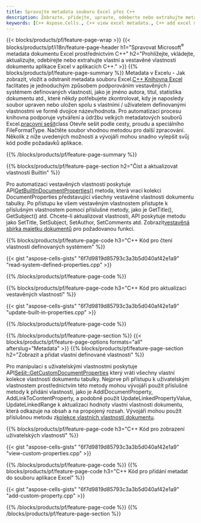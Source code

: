 ```yaml
---
title: Spravujte metadata souboru Excel přes C++
description: Zobrazte, přidejte, upravte, odeberte nebo extrahujte metadata souborů aplikace Excel pomocí knihovny C++
keywords: [C++ Aspose.Cells., C++ view excel metadata., C++ add excel metadata., C++ insert excel metadata., C++ edit excel metadata., C++ remove excel metadata., C++ extract excel metadata., C++ modify excel metadata]
---
```

{{< blocks/products/pf/feature-page-wrap >}}
{{< blocks/products/pf/i18n/feature-page-header h1="Spravovat Microsoft<sup>&reg;</sup> metadata dokumentu Excel prostřednictvím C++" h2="Prohlížejte, vkládejte, aktualizujte, odebírejte nebo extrahujte vlastní a vestavěné vlastnosti dokumentu aplikace Excel v aplikacích C++." >}}
{{% blocks/products/pf/feature-page-summary %}}
 Metadata v Excelu - Jak zobrazit, vložit a odstranit metadata souboru Excel.[C++ Knihovna Excel](/cells/cs/cpp/) faclitates je jednoduchým způsobem podporováním vestavěných / systémem definovaných vlastností, jako je jméno autora, titul, statistika dokumentu atd., které někdy potřebujete zkontrolovat, kdy je naposledy soubor upraven nebo uložen spolu s vlastními / uživatelem definovanými vlastnostmi ve formě dvojice název/hodnota. Pro automatizaci procesu knihovna podporuje vytváření a údržbu velkých metadatových souborů Excel.[pracovní sešit](https://reference.aspose.com/cells/cpp/aspose.cells/workbook/)class Otevře sešit podle cesty, proudu a speciálního FileFormatType. Načtěte soubor vhodnou metodou pro další zpracování. Několik z níže uvedených možností a vývojáři mohou snadno vylepšit svůj kód podle požadavků aplikace.
 
{{% /blocks/products/pf/feature-page-summary %}}

{{% blocks/products/pf/feature-page-section h2="Číst a aktualizovat vlastnosti Builtin" %}}

 Pro automatizaci vestavěných vlastností poskytuje API[GetBuiltInDocumentProperties()](https://reference.aspose.com/cells/cpp/aspose.cells/workbook/getbuiltindocumentproperties/) metoda, která vrací kolekci DocumentProperties představující všechny vestavěné vlastnosti dokumentu tabulky. Po přístupu ke všem vestavěným vlastnostem přistupte k příslušným vlastnostem pomocí příslušné metody, jako je GetTitle(), GetSubject() atd. Chcete-li aktualizovat vlastnosti, API poskytuje metodu jako SetTitle, SetSubject, SetAuthor, SetComments atd. Zobrazit[vestavěná sbírka majetku dokumentů](https://reference.aspose.com/cells/cpp/aspose.cells.properties/builtindocumentpropertycollection/) pro požadovanou funkci.

{{% blocks/products/pf/feature-page-code h3="C++ Kód pro čtení vlastností definovaných systémem" %}}

{{< gist "aspose-cells-gists" "6f7d9819d85793c3a3b5d040af42e1a9" "read-system-defined-properties.cpp" >}}

{{% /blocks/products/pf/feature-page-code %}}

{{% blocks/products/pf/feature-page-code h3="C++ Kód pro aktualizaci vestavěných vlastností" %}}

{{< gist "aspose-cells-gists" "6f7d9819d85793c3a3b5d040af42e1a9" "update-built-in-properties.cpp" >}}

{{% /blocks/products/pf/feature-page-code %}}


{{% /blocks/products/pf/feature-page-section %}}
{{< blocks/products/pf/feature-page-options formats="all" afterslug="Metadata" >}}
{{% blocks/products/pf/feature-page-section h2="Zobrazit a přidat vlastní definované vlastnosti" %}}

Pro manipulaci s uživatelskými vlastnostmi poskytuje API[Sešit::GetCustomDocumentProperties](https://reference.aspose.com/cells/cpp/aspose.cells/workbook/getcustomdocumentproperties/) který vrátí všechny vlastní kolekce vlastností dokumentu tabulky. Nejprve při přístupu k uživatelským vlastnostem prostřednictvím této metody mohou vývojáři použít příslušné metody k přidání vlastností, jako je AddIDocumentProperty, AddLinkToContentProperty, a podobně použít UpdateLinkedPropertyValue, UpdateLinkedRange k aktualizaci hodnoty vlastní vlastnosti dokumentu, která odkazuje na obsah a na propojený rozsah. Vývojáři mohou použít příslušnou metodu z[kolekce vlastních vlastností dokumentu](https://reference.aspose.com/cells/cpp/aspose.cells.properties/customdocumentpropertycollection/).

{{% blocks/products/pf/feature-page-code h3="C++ Kód pro zobrazení uživatelských vlastností" %}}

{{< gist "aspose-cells-gists" "6f7d9819d85793c3a3b5d040af42e1a9" "view-custom-properties.cpp" >}}

{{% /blocks/products/pf/feature-page-code %}}
{{% blocks/products/pf/feature-page-code h3="C++ Kód pro přidání metadat do souboru aplikace Excel" %}}

{{< gist "aspose-cells-gists" "6f7d9819d85793c3a3b5d040af42e1a9" "add-custom-property.cpp" >}}

{{% /blocks/products/pf/feature-page-code %}}
{{% /blocks/products/pf/feature-page-section %}}
